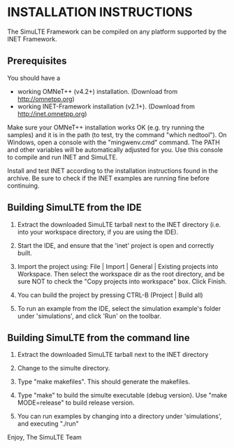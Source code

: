 INSTALLATION INSTRUCTIONS
=========================

The SimuLTE Framework can be compiled on any platform supported by the INET Framework.


Prerequisites
-------------

You should have a 
- working OMNeT++ (v4.2+) installation. (Download from http://omnetpp.org)
- working INET-Framework installation (v2.1+). (Download from http://inet.omnetpp.org)

Make sure your OMNeT++ installation works OK (e.g. try running the samples)
and it is in the path (to test, try the command "which nedtool"). On
Windows, open a console with the "mingwenv.cmd" command. The PATH and other
variables will be automatically adjusted for you. Use this console to compile
and run INET and SimuLTE.

Install and test INET according to the installation instructions found in the archive.
Be sure to check if the INET examples are running fine before continuing.


Building SimuLTE from the IDE
-----------------------------

1. Extract the downloaded SimuLTE tarball next to the INET directory
   (i.e. into your workspace directory, if you are using the IDE).

2. Start the IDE, and ensure that the 'inet' project is open and correctly built.

3. Import the project using: File | Import | General | Existing projects into Workspace.
   Then select the workspace dir as the root directory, and be sure NOT to check the
   "Copy projects into workspace" box. Click Finish.

4. You can build the project by pressing CTRL-B (Project | Build all)

5. To run an example from the IDE, select the simulation example's folder under 
   'simulations', and click 'Run' on the toolbar.


Building SimuLTE from the command line
--------------------------------------

1. Extract the downloaded SimuLTE tarball next to the INET directory

2. Change to the simulte directory.

3. Type "make makefiles". This should generate the makefiles.

4. Type "make" to build the simulte executable (debug version). Use "make MODE=release"
   to build release version.

5. You can run examples by changing into a directory under 'simulations', and 
   executing "./run"


Enjoy, 
The SimuLTE Team